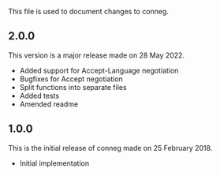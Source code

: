 This file is used to document changes to conneg.

2.0.0
-----

This version is a major release made on 28 May 2022.

* Added support for Accept-Language negotiation
* Bugfixes for Accept negotiation
* Split functions into separate files
* Added tests
* Amended readme

1.0.0
-----

This is the initial release of conneg made on 25 February 2018.

* Initial implementation
